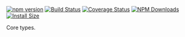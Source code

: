 [![npm version](https://img.shields.io/npm/v/mdln)](https://www.npmjs.com/package/mdln)
[![Build Status](https://travis-ci.com/mdln.svg?branch=master)](https://travis-ci.com/mdln)
[![Coverage Status](https://coveralls.io/repos/github/mdln/badge.svg?branch=master)](https://coveralls.io/github/mdln?branch=master)
[![NPM Downloads](https://img.shields.io/npm/dm/mdln.svg?style=flat)](https://npmcharts.com/compare/mdln?minimal=true)
[![Install Size](https://packagephobia.now.sh/badge?p=mdln)](https://packagephobia.now.sh/result?p=mdln)

Core types.